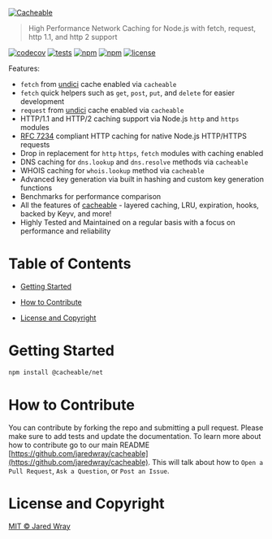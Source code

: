 [<img align="center" src="https://cacheable.org/logo.svg" alt="Cacheable" />](https://github.com/jaredwray/cacheable)

> High Performance Network Caching for Node.js with fetch, request, http 1.1, and http 2 support

[![codecov](https://codecov.io/gh/jaredwray/cacheable/graph/badge.svg?token=lWZ9OBQ7GM)](https://codecov.io/gh/jaredwray/cacheable)
[![tests](https://github.com/jaredwray/cacheable/actions/workflows/tests.yml/badge.svg)](https://github.com/jaredwray/cacheable/actions/workflows/tests.yml)
[![npm](https://img.shields.io/npm/dm/@cacheable/net.svg)](https://www.npmjs.com/package/@cacheable/net)
[![npm](https://img.shields.io/npm/v/@cacheable/net.svg)](https://www.npmjs.com/package/@cacheable/net)
[![license](https://img.shields.io/github/license/jaredwray/cacheable)](https://github.com/jaredwray/cacheable/blob/main/LICENSE)


Features:
* `fetch` from [undici](https://github.com/nodejs/undici) cache enabled via `cacheable`
* `fetch` quick helpers such as `get`, `post`, `put`, and `delete` for easier development
* `request` from [undici](https://github.com/nodejs/undici) cache enabled via `cacheable`
* HTTP/1.1 and HTTP/2 caching support via Node.js `http` and `https` modules
* [RFC 7234](http://httpwg.org/specs/rfc7234.html) compliant HTTP caching for native Node.js HTTP/HTTPS requests
* Drop in replacement for `http` `https`, `fetch` modules with caching enabled
* DNS caching for `dns.lookup` and `dns.resolve` methods via `cacheable`
* WHOIS caching for `whois.lookup` method via `cacheable`
* Advanced key generation via built in hashing and custom key generation functions
* Benchmarks for performance comparison
* All the features of [cacheable](https://npmjs.com/package/cacheable) - layered caching, LRU, expiration, hooks, backed by Keyv, and more!
* Highly Tested and Maintained on a regular basis with a focus on performance and reliability

# Table of Contents
* [Getting Started](#getting-started)

* [How to Contribute](#how-to-contribute)
* [License and Copyright](#license-and-copyright)

# Getting Started

```bash
npm install @cacheable/net
```


# How to Contribute

You can contribute by forking the repo and submitting a pull request. Please make sure to add tests and update the documentation. To learn more about how to contribute go to our main README [https://github.com/jaredwray/cacheable](https://github.com/jaredwray/cacheable). This will talk about how to `Open a Pull Request`, `Ask a Question`, or `Post an Issue`.

# License and Copyright
[MIT © Jared Wray](./LICENSE)
